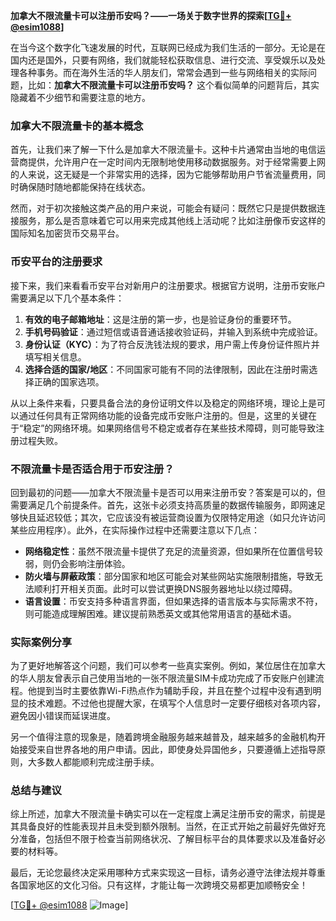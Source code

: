 **加拿大不限流量卡可以注册币安吗？——一场关于数字世界的探索[[TG💪+ @esim1088](https://t.me/s/esim1088)]**

在当今这个数字化飞速发展的时代，互联网已经成为我们生活的一部分。无论是在国内还是国外，只要有网络，我们就能轻松获取信息、进行交流、享受娱乐以及处理各种事务。而在海外生活的华人朋友们，常常会遇到一些与网络相关的实际问题，比如：**加拿大不限流量卡可以注册币安吗？** 这个看似简单的问题背后，其实隐藏着不少细节和需要注意的地方。

### 加拿大不限流量卡的基本概念

首先，让我们来了解一下什么是加拿大不限流量卡。这种卡片通常由当地的电信运营商提供，允许用户在一定时间内无限制地使用移动数据服务。对于经常需要上网的人来说，这无疑是一个非常实用的选择，因为它能够帮助用户节省流量费用，同时确保随时随地都能保持在线状态。

然而，对于初次接触这类产品的用户来说，可能会有疑问：既然它只是提供数据连接服务，那么是否意味着它可以用来完成其他线上活动呢？比如注册像币安这样的国际知名加密货币交易平台。

### 币安平台的注册要求

接下来，我们来看看币安平台对新用户的注册要求。根据官方说明，注册币安账户需要满足以下几个基本条件：

1. **有效的电子邮箱地址**：这是注册的第一步，也是验证身份的重要环节。
2. **手机号码验证**：通过短信或语音通话接收验证码，并输入到系统中完成验证。
3. **身份认证（KYC）**：为了符合反洗钱法规的要求，用户需上传身份证件照片并填写相关信息。
4. **选择合适的国家/地区**：不同国家可能有不同的法律限制，因此在注册时需选择正确的国家选项。

从以上条件来看，只要具备合法的身份证明文件以及稳定的网络环境，理论上是可以通过任何具有正常网络功能的设备完成币安账户注册的。但是，这里的关键在于“稳定”的网络环境。如果网络信号不稳定或者存在某些技术障碍，则可能导致注册过程失败。

### 不限流量卡是否适合用于币安注册？

回到最初的问题——加拿大不限流量卡是否可以用来注册币安？答案是可以的，但需要满足几个前提条件。首先，这张卡必须支持高质量的数据传输服务，即网速足够快且延迟较低；其次，它应该没有被运营商设置为仅限特定用途（如只允许访问某些应用程序）。此外，在实际操作过程中还需要注意以下几点：

- **网络稳定性**：虽然不限流量卡提供了充足的流量资源，但如果所在位置信号较弱，则仍会影响注册体验。
- **防火墙与屏蔽政策**：部分国家和地区可能会对某些网站实施限制措施，导致无法顺利打开相关页面。此时可以尝试更换DNS服务器地址以绕过障碍。
- **语言设置**：币安支持多种语言界面，但如果选择的语言版本与实际需求不符，则可能造成理解困难。建议提前熟悉英文或其他常用语言的基础术语。

### 实际案例分享

为了更好地解答这个问题，我们可以参考一些真实案例。例如，某位居住在加拿大的华人朋友曾表示自己使用当地的一张不限流量SIM卡成功完成了币安账户创建流程。他提到当时主要依靠Wi-Fi热点作为辅助手段，并且在整个过程中没有遇到明显的技术难题。不过他也提醒大家，在填写个人信息时一定要仔细核对各项内容，避免因小错误而延误进度。

另一个值得注意的现象是，随着跨境金融服务越来越普及，越来越多的金融机构开始接受来自世界各地的用户申请。因此，即使身处异国他乡，只要遵循上述指导原则，大多数人都能顺利完成注册手续。

### 总结与建议

综上所述，加拿大不限流量卡确实可以在一定程度上满足注册币安的需求，前提是其具备良好的性能表现并且未受到额外限制。当然，在正式开始之前最好先做好充分准备，包括但不限于检查当前网络状况、了解目标平台的具体要求以及准备好必要的材料等。

最后，无论您最终决定采用哪种方式来实现这一目标，请务必遵守法律法规并尊重各国家地区的文化习俗。只有这样，才能让每一次跨境交易都更加顺畅安全！

[[TG💪+ @esim1088](https://t.me/s/esim1088) ![Image](https://i.postimg.cc/4NQfJmqS/Snipaste-2025-05-13-00-14-12.png)]